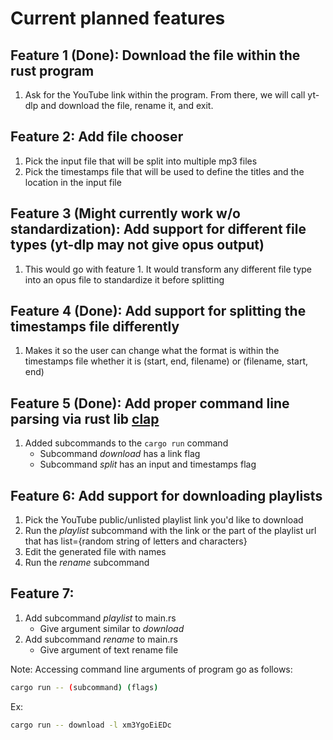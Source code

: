 # Current planned features
## Feature 1 (Done): Download the file within the rust program

1. Ask for the YouTube link within the program. From there, we will call yt-dlp and download the file, rename it, and exit.


## Feature 2: Add file chooser

1. Pick the input file that will be split into multiple mp3 files
2. Pick the timestamps file that will be used to define the titles and the location in the input file 


## Feature 3 (Might currently work w/o standardization): Add support for different file types (yt-dlp may not give opus output)

1. This would go with feature 1. It would transform any different file type into an opus file to standardize it before splitting


## Feature 4 (Done): Add support for splitting the timestamps file differently

1. Makes it so the user can change what the format is within the timestamps file whether it is (start, end, filename) or (filename, start, end)

## Feature 5 (Done): Add proper command line parsing via rust lib [clap](https://docs.rs/clap/latest/clap/)
1. Added subcommands to the `cargo run` command
    - Subcommand *download* has a link flag
    - Subcommand *split* has an input and timestamps flag

## Feature 6: Add support for downloading playlists
1. Pick the YouTube public/unlisted playlist link you'd like to download
2. Run the *playlist* subcommand with the link or the part of the playlist url that has list={random string of letters and characters}
3. Edit the generated file with names 
4. Run the *rename* subcommand

## Feature 7:
1. Add subcommand *playlist* to main.rs
    - Give argument similar to *download*
2. Add subcommand *rename* to main.rs
    - Give argument of text rename file
    

Note: Accessing command line arguments of program go as follows:
```bash
cargo run -- (subcommand) (flags)
```
Ex:
```bash 
cargo run -- download -l xm3YgoEiEDc
```

